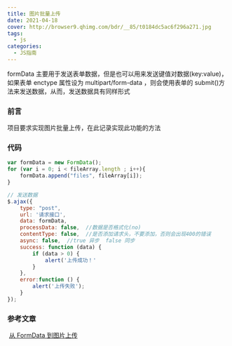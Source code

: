 ```yaml
---
title: 图片批量上传
date: 2021-04-18
cover: http://browser9.qhimg.com/bdr/__85/t0184dc5ac6f296a271.jpg
tags:
  - js
categories:
  - JS指南
---
```


formData 主要用于发送表单数据，但是也可以用来发送键值对数据(key:value)，如果表单 enctype 属性设为 multipart/form-data ，则会使用表单的 submit()方法来发送数据，从而，发送数据具有同样形式

### 前言

项目要求实现图片批量上传，在此记录实现此功能的方法

### 代码

```javascript
var formData = new FormData();
for (var i = 0; i < fileArray.length ; i++){
    formData.append("files", fileArray[i]);
}

// 发送数据
$.ajax({
    type: "post",
    url: '请求接口',
    data: formData,
    processData: false,  //数据是否格式化(no)
    contentType: false,  //是否添加请求头，不要添加，否则会出现400的错误
    async: false,  //true 异步  false 同步
    success: function (data) {
        if (data > 0) {
            alert('上传成功！'
        }
    },
    error:function () {
        alert('上传失败');
    }
});
```

### 参考文章

​ [从 FormData 到图片上传](https://juejin.cn/post/6844903666135072781)
